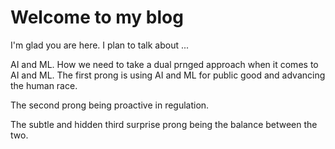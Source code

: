 # Welcome to my blog

I'm glad you are here. I plan to talk about ...

AI and ML. 
How we need to take a dual prnged approach when it comes to AI and ML.
The first prong is using AI and ML for public good and advancing the human race.

The second prong being proactive in regulation. 

The subtle and hidden third surprise prong being the balance between the two.
